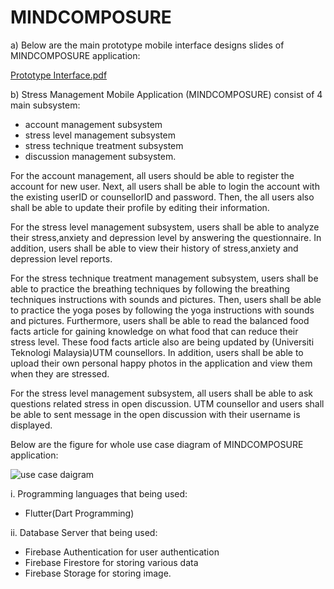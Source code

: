 # MINDCOMPOSURE

a) Below are the main prototype mobile interface designs slides of MINDCOMPOSURE application:

[Prototype Interface.pdf](https://github.com/nmssyahmi/Mindcomposure/files/10609500/Prototype.Interface.pdf)

b) Stress Management Mobile Application (MINDCOMPOSURE) consist of 4 main subsystem:
- account management subsystem
- stress level management subsystem
- stress technique treatment subsystem
- discussion management subsystem.

For the account management, all users should be able to register the account for new user. Next, all users shall be able to login the account with the existing userID or counsellorID and password. Then, the all users also shall be able to update their profile by editing their information.

For the stress level management subsystem, users shall be able to analyze their stress,anxiety and depression level by answering the questionnaire. In addition, users shall be able to view their history of stress,anxiety and depression level reports.

For the stress technique treatment management subsystem, users shall be able to practice the breathing techniques by following the breathing techniques instructions with sounds and pictures. Then, users shall be able to practice the yoga poses by following the yoga instructions with sounds and pictures. Furthermore, users shall be able to read the balanced food facts article for gaining knowledge on what food that can reduce their stress level. These food facts article also are being updated by (Universiti Teknologi Malaysia)UTM counsellors. In addition, users shall be able to upload their own personal happy photos in the application and view them when they are stressed.

For the stress level management subsystem, all users shall be able to ask questions related stress in open discussion. UTM counsellor and users shall be able to sent message in the open discussion with their username is displayed.

Below are the figure for whole use case diagram of MINDCOMPOSURE application:

  ![use case daigram](https://user-images.githubusercontent.com/62758016/216787635-e20bf3a2-1d59-425b-8bf7-6d0e7389b522.PNG)

 i.	Programming languages that being used:  
- Flutter(Dart Programming)

ii.	Database Server that being used:  
- Firebase Authentication for user authentication 
- Firebase Firestore for storing various data 
- Firebase Storage for storing image.
